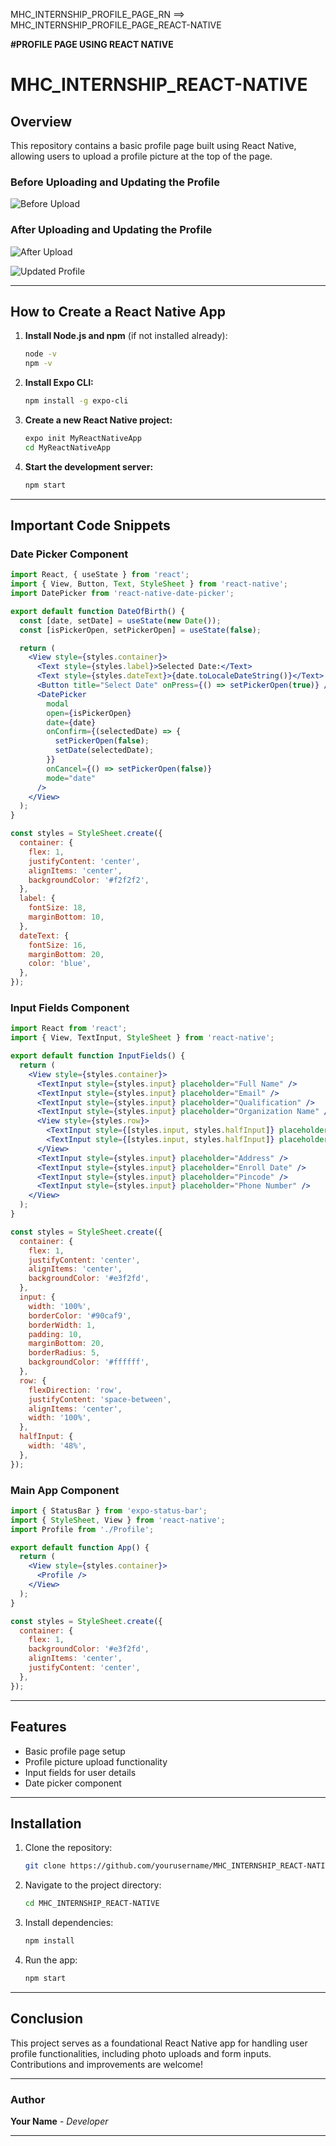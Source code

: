 MHC_INTERNSHIP_PROFILE_PAGE_RN ==> MHC_INTERNSHIP_PROFILE_PAGE_REACT-NATIVE

**#PROFILE PAGE USING REACT NATIVE**

# MHC_INTERNSHIP_REACT-NATIVE

## Overview
This repository contains a basic profile page built using React Native, allowing users to upload a profile picture at the top of the page.

### Before Uploading and Updating the Profile
![Before Upload](https://github.com/user-attachments/assets/bf61a42f-e7f7-4bd0-9c9d-0e0244ecf924)

### After Uploading and Updating the Profile
![After Upload](https://github.com/user-attachments/assets/41bbfe7d-e6cb-4aea-9507-a3707734edf1)

![Updated Profile](https://github.com/user-attachments/assets/92f247f5-3f6a-45a3-9e5d-38d9e6c231a6)

---

## How to Create a React Native App

1. **Install Node.js and npm** (if not installed already):
   ```sh
   node -v
   npm -v
   ```

2. **Install Expo CLI:**
   ```sh
   npm install -g expo-cli
   ```

3. **Create a new React Native project:**
   ```sh
   expo init MyReactNativeApp
   cd MyReactNativeApp
   ```

4. **Start the development server:**
   ```sh
   npm start
   ```

---

## Important Code Snippets

### Date Picker Component
```jsx
import React, { useState } from 'react';
import { View, Button, Text, StyleSheet } from 'react-native';
import DatePicker from 'react-native-date-picker';

export default function DateOfBirth() {
  const [date, setDate] = useState(new Date());
  const [isPickerOpen, setPickerOpen] = useState(false);

  return (
    <View style={styles.container}>
      <Text style={styles.label}>Selected Date:</Text>
      <Text style={styles.dateText}>{date.toLocaleDateString()}</Text>
      <Button title="Select Date" onPress={() => setPickerOpen(true)} />
      <DatePicker
        modal
        open={isPickerOpen}
        date={date}
        onConfirm={(selectedDate) => {
          setPickerOpen(false);
          setDate(selectedDate);
        }}
        onCancel={() => setPickerOpen(false)}
        mode="date"
      />
    </View>
  );
}

const styles = StyleSheet.create({
  container: {
    flex: 1,
    justifyContent: 'center',
    alignItems: 'center',
    backgroundColor: '#f2f2f2',
  },
  label: {
    fontSize: 18,
    marginBottom: 10,
  },
  dateText: {
    fontSize: 16,
    marginBottom: 20,
    color: 'blue',
  },
});
```

### Input Fields Component
```jsx
import React from 'react';
import { View, TextInput, StyleSheet } from 'react-native';

export default function InputFields() {
  return (
    <View style={styles.container}>
      <TextInput style={styles.input} placeholder="Full Name" />
      <TextInput style={styles.input} placeholder="Email" />
      <TextInput style={styles.input} placeholder="Qualification" />
      <TextInput style={styles.input} placeholder="Organization Name" />
      <View style={styles.row}>
        <TextInput style={[styles.input, styles.halfInput]} placeholder="Gender" />
        <TextInput style={[styles.input, styles.halfInput]} placeholder="DOB" />
      </View>
      <TextInput style={styles.input} placeholder="Address" />
      <TextInput style={styles.input} placeholder="Enroll Date" />
      <TextInput style={styles.input} placeholder="Pincode" />
      <TextInput style={styles.input} placeholder="Phone Number" />
    </View>
  );
}

const styles = StyleSheet.create({
  container: {
    flex: 1,
    justifyContent: 'center',
    alignItems: 'center',
    backgroundColor: '#e3f2fd',
  },
  input: {
    width: '100%',
    borderColor: '#90caf9',
    borderWidth: 1,
    padding: 10,
    marginBottom: 20,
    borderRadius: 5,
    backgroundColor: '#ffffff',
  },
  row: {
    flexDirection: 'row',
    justifyContent: 'space-between',
    alignItems: 'center',
    width: '100%',
  },
  halfInput: {
    width: '48%',
  },
});
```

### Main App Component
```jsx
import { StatusBar } from 'expo-status-bar';
import { StyleSheet, View } from 'react-native';
import Profile from './Profile';

export default function App() {
  return (
    <View style={styles.container}>
      <Profile />
    </View>
  );
}

const styles = StyleSheet.create({
  container: {
    flex: 1,
    backgroundColor: '#e3f2fd',
    alignItems: 'center',
    justifyContent: 'center',
  },
});
```

---

## Features
- Basic profile page setup
- Profile picture upload functionality
- Input fields for user details
- Date picker component

---

## Installation
1. Clone the repository:
   ```sh
   git clone https://github.com/yourusername/MHC_INTERNSHIP_REACT-NATIVE.git
   ```
2. Navigate to the project directory:
   ```sh
   cd MHC_INTERNSHIP_REACT-NATIVE
   ```
3. Install dependencies:
   ```sh
   npm install
   ```
4. Run the app:
   ```sh
   npm start
   ```

---

## Conclusion
This project serves as a foundational React Native app for handling user profile functionalities, including photo uploads and form inputs. Contributions and improvements are welcome!

---

### Author
**Your Name** - *Developer*

---

